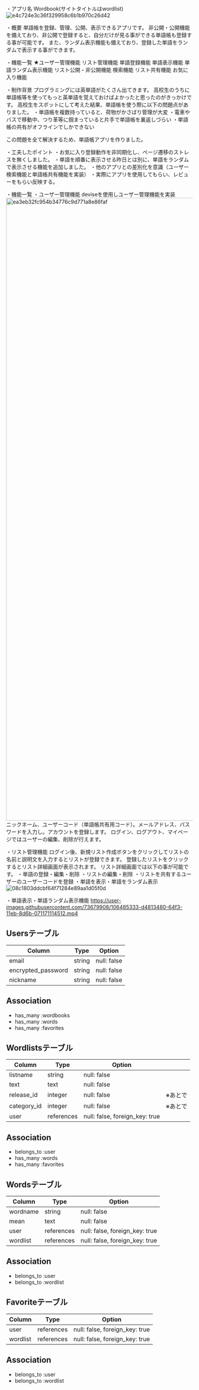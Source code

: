 ・アプリ名
  Wordbook(サイトタイトルはwordlist)
  ![e4c724e3c36f329958c6b1b970c26d42](https://user-images.githubusercontent.com/73679908/106473781-8d8d4200-64e7-11eb-9229-d56882e08acc.jpg)


・概要
  単語帳を登録、管理、公開、表示できるアプリです。
  非公開・公開機能を備えており、非公開で登録すると、自分だけが見る事ができる単語帳も登録する事が可能です。
  また、ランダム表示機能も備えており、登録した単語をランダムで表示する事ができます。


・機能一覧
★ユーザー管理機能
  リスト管理機能
  単語登録機能
  単語表示機能
  単語ランダム表示機能
  リスト公開・非公開機能
  検索機能
  リスト共有機能
  お気に入り機能

・制作背景
  プログラミングには英単語がたくさん出てきます。
  高校生のうちに単語帳等を使ってもっと英単語を覚えておけばよかったと思ったのがきっかけです。
  高校生をスポットにして考えた結果、単語帳を使う際に以下の問題点がありました。
    ・単語帳を複数持っていると、荷物がかさばり管理が大変
    ・電車やバスで移動中、つり革等に掴まっていると片手で単語帳を裏返しづらい
    ・単語帳の共有がオフラインでしかできない
  
  この問題を全て解決するため、単語帳アプリを作りました。

・工夫したポイント
  ・お気に入り登録動作を非同期化し、ページ遷移のストレスを無くしました。
  ・単語を順番に表示させる昨日とは別に、単語をランダムで表示させる機能を追加しました。
  ・他のアプリとの差別化を意識（ユーザー検索機能と単語帳共有機能を実装）
  ・実際にアプリを使用してもらい、レビューをもらい反映する。

・機能一覧
  ・ユーザー管理機能
    deviseを使用しユーザー管理機能を実装
    <img width="1680" alt="ea3eb32fc954b34776c9d771a8e86faf" src="https://user-images.githubusercontent.com/73679908/106474921-bd891500-64e8-11eb-93ec-aee5a0986ea7.png">
    ニックネーム、ユーザーコード（単語帳共有用コード）。メールアドレス、パスワードを入力し。アカウントを登録します。
    ログイン、ログアウト、マイページではユーザーの編集、削除が行えます。

  ・リスト管理機能
    ログイン後、新規リスト作成ボタンをクリックしてリストの名前と説明文を入力するとリストが登録できます。
    登録したリストをクリックするとリスト詳細画面が表示されます。
    リスト詳細画面では以下の事が可能です。
      ・単語の登録・編集・削除
      ・リストの編集・削除
      ・リストを共有するユーザーのユーザーコードを登録
      ・単語を表示・単語をランダム表示
    ![08c1803ddcbf64f71284e89aa1d05f0d](https://user-images.githubusercontent.com/73679908/106480980-4d31c200-64ef-11eb-8d9d-0635927a0168.jpg)

  ・単語表示・単語ランダム表示機能
    https://user-images.githubusercontent.com/73679908/106485333-d4813480-64f3-11eb-8d6b-071171114512.mp4

















## Usersテーブル

| Column             | Type   | Option      |
| ------------------ | ------ | ----------- |
| email              | string | null: false |
| encrypted_password | string | null: false |
| nickname           | string | null: false |

## Association
- has_many :wordbooks
- has_many :words
- has_many :favorites


## Wordlistsテーブル

| Column      | Type       | Option                         |      |
| ----------- | ---------- | ------------------------------ | ---- |
| listname    | string     | null: false                    |      |
| text        | text       | null: false                    |      |
| release_id  | integer    | null: false                    | ※あとで |
| category_id | integer    | null: false                    | ※あとで |
| user        | references | null: false, foreign_key: true |      |

## Association

- belongs_to :user
- has_many :words
- has_many :favorites


## Wordsテーブル

| Column   | Type       | Option                         |
| -------- | ---------- | ------------------------------ |
| wordname | string     | null: false                    |
| mean     | text       | null: false                    |
| user     | references | null: false, foreign_key: true |
| wordlist | references | null: false, foreign_key: true |

## Association

- belongs_to :user
- belongs_to :wordlist

## Favoriteテーブル

| Column   | Type       | Option                         |
| -------- | ---------- | ------------------------------ |
| user     | references | null: false, foreign_key: true |
| wordlist | references | null: false, foreign_key: true |

## Association

- belongs_to :user
- belongs_to :wordlist